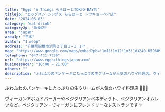 ```yaml
---
title: "Eggs 'n Things ららぽーとTOKYO-BAY店"
titlejp: "エッグスン シングス ららぽーと トウキョーベイ店"
date: "2024-06-03"
category: "eat-drink"
categoryJp: "飲食店"
area: "japan"
areaJp: "日本"
avator: "1.webp"
address: "千葉県船橋市浜町２丁目１−１ 1F"
map: "https://www.google.com/maps/embed?pb=!1m18!1m12!1m3!1d3240.659609356711!2d139.98893597633398!3d35.685382572586!2m3!1f0!2f0!3f0!3m2!1i1024!2i768!4f13.1!3m3!1m2!1s0x60187fc73f7869dd%3A0x88d5fc2ee9d246cf!2zRWdncyAnbiBUaGluZ3Mg44KJ44KJ44G944O844GoVE9LWU8tQkFZ5bqX!5e0!3m2!1sja!2sjp!4v1718360687031!5m2!1sja!2sjp"
telephone: "047-421-7230"
url: "https://www.eggsnthingsjapan.com"
businessHour: "10:00 ~ 21:00"
others: ""
description: "ふわふわのパンケーキにたっぷりの生クリームが人気のハワイ料理店。ヴィーガンアボカドバーガーやベジタリアンベネディクト、ベジタリアンオムレツなど、ベジタリアン・ヴィーガンにフレンドリーなレストランです。"
---
```


ふわふわのパンケーキにたっぷりの生クリームが人気のハワイ料理店 🌴🥥🌺

ヴィーガンアボカドバーガーやベジタリアンベネディクト、ベジタリアンオムレツなど、ベジタリアン・ヴィーガンにフレンドリーなレストランです ✨
